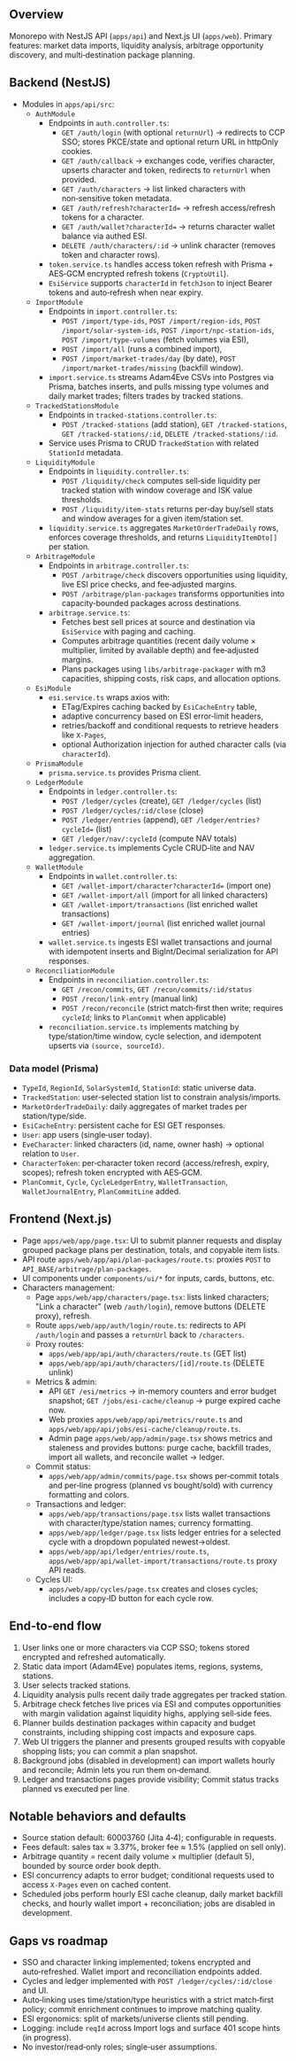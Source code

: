 ## Overview

Monorepo with NestJS API (`apps/api`) and Next.js UI (`apps/web`). Primary features: market data imports, liquidity analysis, arbitrage opportunity discovery, and multi‑destination package planning.

## Backend (NestJS)

- Modules in `apps/api/src`:
  - `AuthModule`
    - Endpoints in `auth.controller.ts`:
      - `GET /auth/login` (with optional `returnUrl`) → redirects to CCP SSO; stores PKCE/state and optional return URL in httpOnly cookies.
      - `GET /auth/callback` → exchanges code, verifies character, upserts character and token, redirects to `returnUrl` when provided.
      - `GET /auth/characters` → list linked characters with non‑sensitive token metadata.
      - `GET /auth/refresh?characterId=` → refresh access/refresh tokens for a character.
      - `GET /auth/wallet?characterId=` → returns character wallet balance via authed ESI.
      - `DELETE /auth/characters/:id` → unlink character (removes token and character rows).
    - `token.service.ts` handles access token refresh with Prisma + AES‑GCM encrypted refresh tokens (`CryptoUtil`).
    - `EsiService` supports `characterId` in `fetchJson` to inject Bearer tokens and auto‑refresh when near expiry.
  - `ImportModule`
    - Endpoints in `import.controller.ts`:
      - `POST /import/type-ids`, `POST /import/region-ids`, `POST /import/solar-system-ids`, `POST /import/npc-station-ids`, `POST /import/type-volumes` (fetch volumes via ESI),
      - `POST /import/all` (runs a combined import),
      - `POST /import/market-trades/day` (by date), `POST /import/market-trades/missing` (backfill window).
    - `import.service.ts` streams Adam4Eve CSVs into Postgres via Prisma, batches inserts, and pulls missing type volumes and daily market trades; filters trades by tracked stations.
  - `TrackedStationsModule`
    - Endpoints in `tracked-stations.controller.ts`:
      - `POST /tracked-stations` (add station), `GET /tracked-stations`, `GET /tracked-stations/:id`, `DELETE /tracked-stations/:id`.
    - Service uses Prisma to CRUD `TrackedStation` with related `StationId` metadata.
  - `LiquidityModule`
    - Endpoints in `liquidity.controller.ts`:
      - `POST /liquidity/check` computes sell‑side liquidity per tracked station with window coverage and ISK value thresholds.
      - `POST /liquidity/item-stats` returns per‑day buy/sell stats and window averages for a given item/station set.
    - `liquidity.service.ts` aggregates `MarketOrderTradeDaily` rows, enforces coverage thresholds, and returns `LiquidityItemDto[]` per station.
  - `ArbitrageModule`
    - Endpoints in `arbitrage.controller.ts`:
      - `POST /arbitrage/check` discovers opportunities using liquidity, live ESI price checks, and fee‑adjusted margins.
      - `POST /arbitrage/plan-packages` transforms opportunities into capacity‑bounded packages across destinations.
    - `arbitrage.service.ts`:
      - Fetches best sell prices at source and destination via `EsiService` with paging and caching.
      - Computes arbitrage quantities (recent daily volume × multiplier, limited by available depth) and fee‑adjusted margins.
      - Plans packages using `libs/arbitrage-packager` with m3 capacities, shipping costs, risk caps, and allocation options.
  - `EsiModule`
    - `esi.service.ts` wraps axios with:
      - ETag/Expires caching backed by `EsiCacheEntry` table,
      - adaptive concurrency based on ESI error‑limit headers,
      - retries/backoff and conditional requests to retrieve headers like `X-Pages`,
      - optional Authorization injection for authed character calls (via `characterId`).
  - `PrismaModule`
    - `prisma.service.ts` provides Prisma client.
  - `LedgerModule`
    - Endpoints in `ledger.controller.ts`:
      - `POST /ledger/cycles` (create), `GET /ledger/cycles` (list)
      - `POST /ledger/cycles/:id/close` (close)
      - `POST /ledger/entries` (append), `GET /ledger/entries?cycleId=` (list)
      - `GET /ledger/nav/:cycleId` (compute NAV totals)
    - `ledger.service.ts` implements Cycle CRUD‑lite and NAV aggregation.
  - `WalletModule`
    - Endpoints in `wallet.controller.ts`:
      - `GET /wallet-import/character?characterId=` (import one)
      - `GET /wallet-import/all` (import for all linked characters)
      - `GET /wallet-import/transactions` (list enriched wallet transactions)
      - `GET /wallet-import/journal` (list enriched wallet journal entries)
    - `wallet.service.ts` ingests ESI wallet transactions and journal with idempotent inserts and BigInt/Decimal serialization for API responses.
  - `ReconciliationModule`
    - Endpoints in `reconciliation.controller.ts`:
      - `GET /recon/commits`, `GET /recon/commits/:id/status`
      - `POST /recon/link-entry` (manual link)
      - `POST /recon/reconcile` (strict match‑first then write; requires `cycleId`; links to `PlanCommit` when applicable)
    - `reconciliation.service.ts` implements matching by type/station/time window, cycle selection, and idempotent upserts via `(source, sourceId)`.

### Data model (Prisma)

- `TypeId`, `RegionId`, `SolarSystemId`, `StationId`: static universe data.
- `TrackedStation`: user‑selected station list to constrain analysis/imports.
- `MarketOrderTradeDaily`: daily aggregates of market trades per station/type/side.
- `EsiCacheEntry`: persistent cache for ESI GET responses.
- `User`: app users (single‑user today).
- `EveCharacter`: linked characters (id, name, owner hash) → optional relation to `User`.
- `CharacterToken`: per‑character token record (access/refresh, expiry, scopes); refresh token encrypted with AES‑GCM.
- `PlanCommit`, `Cycle`, `CycleLedgerEntry`, `WalletTransaction`, `WalletJournalEntry`, `PlanCommitLine` added.

## Frontend (Next.js)

- Page `apps/web/app/page.tsx`: UI to submit planner requests and display grouped package plans per destination, totals, and copyable item lists.
- API route `apps/web/app/api/plan-packages/route.ts`: proxies `POST` to `API_BASE/arbitrage/plan-packages`.
- UI components under `components/ui/*` for inputs, cards, buttons, etc.
- Characters management:
  - Page `apps/web/app/characters/page.tsx`: lists linked characters; "Link a character" (web `/auth/login`), remove buttons (DELETE proxy), refresh.
  - Route `apps/web/app/auth/login/route.ts`: redirects to API `/auth/login` and passes a `returnUrl` back to `/characters`.
  - Proxy routes:
    - `apps/web/app/api/auth/characters/route.ts` (GET list)
    - `apps/web/app/api/auth/characters/[id]/route.ts` (DELETE unlink)
  - Metrics & admin:
    - API `GET /esi/metrics` → in-memory counters and error budget snapshot; `GET /jobs/esi-cache/cleanup` → purge expired cache now.
    - Web proxies `apps/web/app/api/metrics/route.ts` and `apps/web/app/api/jobs/esi-cache/cleanup/route.ts`.
    - Admin page `apps/web/app/admin/page.tsx` shows metrics and staleness and provides buttons: purge cache, backfill trades, import all wallets, and reconcile wallet → ledger.
  - Commit status:
    - `apps/web/app/admin/commits/page.tsx` shows per‑commit totals and per‑line progress (planned vs bought/sold) with currency formatting and colors.
  - Transactions and ledger:
    - `apps/web/app/transactions/page.tsx` lists wallet transactions with character/type/station names; currency formatting.
    - `apps/web/app/ledger/page.tsx` lists ledger entries for a selected cycle with a dropdown populated newest→oldest.
    - `apps/web/app/api/ledger/entries/route.ts`, `apps/web/app/api/wallet-import/transactions/route.ts` proxy API reads.
  - Cycles UI:
    - `apps/web/app/cycles/page.tsx` creates and closes cycles; includes a copy‑ID button for each cycle row.

## End‑to‑end flow

1. User links one or more characters via CCP SSO; tokens stored encrypted and refreshed automatically.
2. Static data import (Adam4Eve) populates items, regions, systems, stations.
3. User selects tracked stations.
4. Liquidity analysis pulls recent daily trade aggregates per tracked station.
5. Arbitrage check fetches live prices via ESI and computes opportunities with margin validation against liquidity highs, applying sell‑side fees.
6. Planner builds destination packages within capacity and budget constraints, including shipping cost impacts and exposure caps.
7. Web UI triggers the planner and presents grouped results with copyable shopping lists; you can commit a plan snapshot.
8. Background jobs (disabled in development) can import wallets hourly and reconcile; Admin lets you run them on‑demand.
9. Ledger and transactions pages provide visibility; Commit status tracks planned vs executed per line.

## Notable behaviors and defaults

- Source station default: 60003760 (Jita 4‑4); configurable in requests.
- Fees default: sales tax ≈ 3.37%, broker fee ≈ 1.5% (applied on sell only).
- Arbitrage quantity = recent daily volume × multiplier (default 5), bounded by source order book depth.
- ESI concurrency adapts to error budget; conditional requests used to access `X-Pages` even on cached content.
- Scheduled jobs perform hourly ESI cache cleanup, daily market backfill checks, and hourly wallet import + reconciliation; jobs are disabled in development.

## Gaps vs roadmap

- SSO and character linking implemented; tokens encrypted and auto‑refreshed. Wallet import and reconciliation endpoints added.
- Cycles and ledger implemented with `POST /ledger/cycles/:id/close` and UI.
- Auto‑linking uses time/station/type heuristics with a strict match‑first policy; commit enrichment continues to improve matching quality.
- ESI ergonomics: split of markets/universe clients still pending.
- Logging: include `reqId` across Import logs and surface 401 scope hints (in progress).
- No investor/read‑only roles; single‑user assumptions.
